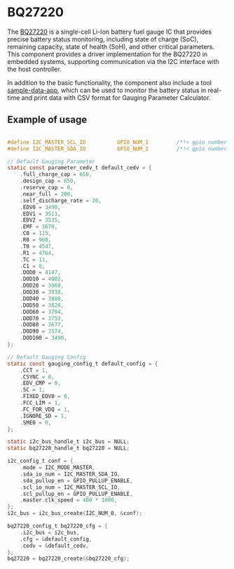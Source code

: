 # BQ27220

The [BQ27220](https://www.ti.com/product/BQ27220) is a single-cell Li-Ion battery fuel gauge IC that provides precise battery status monitoring, including state of charge (SoC), remaining capacity, state of health (SoH), and other critical parameters. This component provides a driver implementation for the BQ27220 in embedded systems, supporting communication via the I2C interface with the host controller. 

In addition to the basic functionality, the component also include a tool [sample-data-app](tools/sample-data-app), which can be used to monitor the battery status in real-time and print data with CSV format for Gauging Parameter Calculator.

## Example of usage

``` c

#define I2C_MASTER_SCL_IO          GPIO_NUM_1         /*!< gpio number for I2C master clock */
#define I2C_MASTER_SDA_IO          GPIO_NUM_2         /*!< gpio number for I2C master data  */

// Default Gauging Parameter
static const parameter_cedv_t default_cedv = {
    .full_charge_cap = 650,
    .design_cap = 650,
    .reserve_cap = 0,
    .near_full = 200,
    .self_discharge_rate = 20,
    .EDV0 = 3490,
    .EDV1 = 3511,
    .EDV2 = 3535,
    .EMF = 3670,
    .C0 = 115,
    .R0 = 968,
    .T0 = 4547,
    .R1 = 4764,
    .TC = 11,
    .C1 = 0,
    .DOD0 = 4147,
    .DOD10 = 4002,
    .DOD20 = 3969,
    .DOD30 = 3938,
    .DOD40 = 3880,
    .DOD50 = 3824,
    .DOD60 = 3794,
    .DOD70 = 3753,
    .DOD80 = 3677,
    .DOD90 = 3574,
    .DOD100 = 3490,
};

// Default Gauging Config
static const gauging_config_t default_config = {
    .CCT = 1,
    .CSYNC = 0,
    .EDV_CMP = 0,
    .SC = 1,
    .FIXED_EDV0 = 0,
    .FCC_LIM = 1,
    .FC_FOR_VDQ = 1,
    .IGNORE_SD = 1,
    .SME0 = 0,
};

static i2c_bus_handle_t i2c_bus = NULL;
static bq27220_handle_t bq27220 = NULL;

i2c_config_t conf = {
    .mode = I2C_MODE_MASTER,
    .sda_io_num = I2C_MASTER_SDA_IO,
    .sda_pullup_en = GPIO_PULLUP_ENABLE,
    .scl_io_num = I2C_MASTER_SCL_IO,
    .scl_pullup_en = GPIO_PULLUP_ENABLE,
    .master.clk_speed = 400 * 1000,
};
i2c_bus = i2c_bus_create(I2C_NUM_0, &conf);

bq27220_config_t bq27220_cfg = {
    .i2c_bus = i2c_bus,
    .cfg = &default_config,
    .cedv = &default_cedv,
};
bq27220 = bq27220_create(&bq27220_cfg);

```
